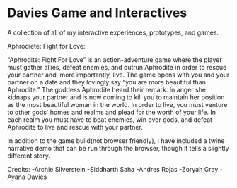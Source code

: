 # Davies Game and Interactives
 A collection of all of my interactive experiences, prototypes, and games. 


Aphrodiete: Fight for Love:

“Aphrodite: Fight For Love” is an action-adventure game where the player must gather allies, 
defeat enemies, and outrun Aphrodite in order to rescue your partner and, more importantly, live. 
The game opens with you and your partner on a date and they lovingly say “you are more beautiful 
than Aphrodite.” The goddess Aphrodite heard their remark. In anger she kidnaps your partner and is 
now coming to kill you to maintain her position as the most beautiful woman in the world. In order 
to live, you must venture to other gods' homes and realms and plead for the worth of your life. In
each realm you must have to beat enemies, win over gods, and defeat Aphrodite to live and rescue 
with your partner.

In addition to the game build(not browser friendly), I have included a twine narrative demo that can be run through the browser, though it tells a slightly different story.

Credits:
-Archie Silverstein
-Siddharth Saha
-Andres Rojas
-Zoryah Gray
-Ayana Davies
